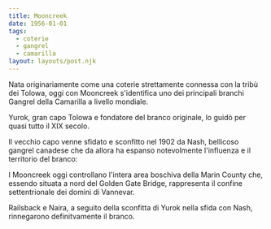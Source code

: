 ```yaml
---
title: Mooncreek
date: 1956-01-01
tags:
  - coterie
  - gangrel
  - camarilla
layout: layouts/post.njk
---
```


Nata originariamente come una coterie strettamente connessa con la tribù dei Tolowa, oggi con Mooncreek s'identifica uno dei principali branchi Gangrel della Camarilla a livello mondiale.

Yurok, gran capo Tolowa e fondatore del branco originale, lo guidò per quasi tutto il XIX secolo.

Il vecchio capo venne sfidato e sconfitto nel 1902 da Nash, bellicoso gangrel canadese che da allora ha espanso notevolmente l'influenza e il territorio del branco: 

I Mooncreek oggi controllano l'intera area boschiva della Marin County che, essendo situata a nord del Golden Gate Bridge, rappresenta il confine settentrionale dei domini di Vannevar.

Railsback e Naira, a seguito della sconfitta di Yurok nella sfida con Nash, rinnegarono definitvamente il branco. 